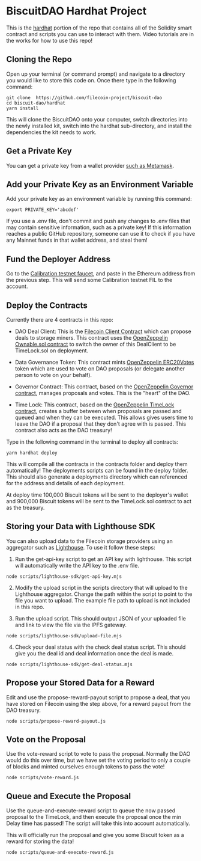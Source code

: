 # BiscuitDAO Hardhat Project

This is the [hardhat](https://hardhat.org/) portion of the repo that contains all of the Solidity smart contract and scripts you can use to interact with them. Video tutorials are in the works for how to use this repo!


## Cloning the Repo

Open up your terminal (or command prompt) and navigate to a directory you would like to store this code on. Once there type in the following command:


```
git clone  https://github.com/filecoin-project/biscuit-dao
cd biscuit-dao/hardhat
yarn install
```


This will clone the BiscuitDAO onto your computer, switch directories into the newly installed kit, switch into the hardhat sub-directory, and install the dependencies the kit needs to work.

## Get a Private Key

You can get a private key from a wallet provider [such as Metamask](https://metamask.zendesk.com/hc/en-us/articles/360015289632-How-to-export-an-account-s-private-key).


## Add your Private Key as an Environment Variable

Add your private key as an environment variable by running this command:

 ```
export PRIVATE_KEY='abcdef'
```

If you use a .env file, don't commit and push any changes to .env files that may contain sensitive information, such as a private key! If this information reaches a public GitHub repository, someone can use it to check if you have any Mainnet funds in that wallet address, and steal them!

## Fund the Deployer Address

Go to the [Calibration testnet faucet](https://faucet.calibration.fildev.network/), and paste in the Ethereum address from the previous step. This will send some Calibration testnet FIL to the account.

## Deploy the Contracts

Currently there are 4 contracts in this repo:

* DAO Deal Client: This is the [Filecoin Client Contract](https://github.com/filecoin-project/fvm-starter-kit-deal-making) which can propose deals to storage miners. This contract uses the [OpenZeppelin Ownable.sol contract](https://docs.openzeppelin.com/contracts/2.x/access-control#ownership-and-ownable) to switch the owner of this DealClient to be TimeLock.sol on deployment.

* Data Governance Token: This contract mints [OpenZeppelin ERC20Votes](https://docs.openzeppelin.com/contracts/4.x/api/token/erc20#ERC20Votes) token which are used to vote on DAO proposals (or delegate another person to vote on your behalf).

* Governor Contract: This contract, based on the [OpenZeppelin Governor contract](https://docs.openzeppelin.com/contracts/4.x/api/governance#Governor), manages proposals and votes. This is the "heart" of the DAO.

* Time Lock: This contract, based on the [OpenZeppelin TimeLock contract](https://blog.openzeppelin.com/protect-your-users-with-smart-contract-timelocks/), creates a buffer between when proposals are passed and queued and when they can be executed. This allows gives users time to leave the DAO if a proposal that they don't agree with is passed. This contract also acts as the DAO treasury!


Type in the following command in the terminal to deploy all contracts:

 ```
yarn hardhat deploy
```

This will compile all the contracts in the contracts folder and deploy them automatically! The deployments scripts can be found in the deploy folder. This should also generate a deployments directory which can referenced for the address and details of each deployment.

At deploy time 100,000 Biscuit tokens will be sent to the deployer's wallet and 900,000  Biscuit tokens will be sent to the TimeLock.sol contract to act as the treasury.

## Storing your Data with Lighthouse SDK

You can also upload data to the Filecoin storage providers using an aggregator such as [Lighthouse](https://docs.lighthouse.storage/). To use it follow these steps:

1. Run the get-api-key script to get an API key with lighthouse. This script will automatically write the API key to the .env file.
```
node scripts/lighthouse-sdk/get-api-key.mjs
```

2. Modify the upload script in the scripts directory that will upload to the Lighthouse aggregator.  Change the path within the script to point to the file you want to upload. The example file path to upload is not included in this repo. 

3. Run the upload script. This should output JSON of your uploaded file and link to view the file via the IPFS gateway. 
```
node scripts/lighthouse-sdk/upload-file.mjs
```
4. Check your deal status with the check deal status script. This should give you the deal id and deal information once the deal is made. 
```
node scripts/lighthouse-sdk/get-deal-status.mjs
```
## Propose your Stored Data for a Reward

Edit and use the propose-reward-payout script to propose a deal, that you have stored on Filecoin using the step above, for a reward payout from the DAO treasury.

```
node scripts/propose-reward-payout.js
```

## Vote on the Proposal

Use the vote-reward script to vote to pass the proposal. Normally the DAO would do this over time, but we have set the voting period to only a couple of blocks and minted ourselves enough tokens to pass the vote!

```
node scripts/vote-reward.js
```

## Queue and Execute the Proposal

Use the queue-and-execute-reward script to queue the now passed proposal to the TimeLock, and then execute the proposal once the min Delay time has passed! The script will take this into account automatically.

This will officially run the proposal and give you some Biscuit token as a reward for storing the data!

```
node scripts/queue-and-execute-reward.js
```